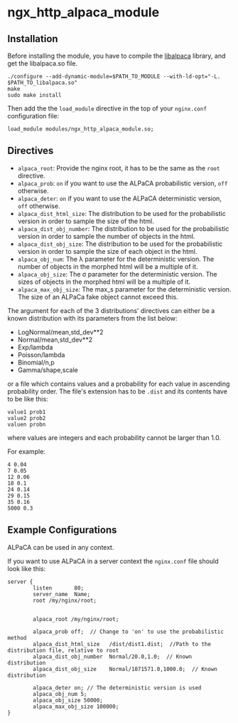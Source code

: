 # ngx_http_alpaca_module

## Installation

Before installing the module, you have to compile the [libalpaca](https://github.com/PanosKokk/libalpaca) library,
and get the libalpaca.so file.

```
./configure --add-dynamic-module=$PATH_TO_MODULE --with-ld-opt="-L. $PATH_TO_libalpaca.so"
make
sudo make install
```
Then add the the `load_module` directive in the top of your `nginx.conf` configuration file:

`load_module modules/ngx_http_alpaca_module.so;`

## Directives

- `alpaca_root`: Provide the nginx root, it has to be the same as the `root` directive.
- `alpaca_prob`: `on` if you want to use the ALPaCA probabilistic version, `off` otherwise.
- `alpaca_deter`: `on` if you want to use the ALPaCA deterministic version, `off` otherwise.
- `alpaca_dist_html_size`: The distribution to be used for the probabilistic version in order to sample the size of
the html.
- `alpaca_dist_obj_number`: The distribution to be used for the probabilistic version in order to sample the number 
of objects in the html.
- `alpaca_dist_obj_size`: The distribution to be used for the probabilistic version in order to sample the size of each
object in the html.
- `alpaca_obj_num`: The λ parameter for the deterministic version. The number of objects in the morphed html will be 
a multiple of it.
- `alpaca_obj_size`: The σ parameter for the deterministic version. The sizes of objects in the morphed html will be 
a multiple of it.
- `alpaca_max_obj_size`: The max_s parameter for the deterministic version. The size of an ALPaCa fake object cannot
exceed this.

The argument for each of the 3 distributions' directives can either be a known distribution with its parameters from the list below:
- LogNormal/mean,std_dev**2
- Normal/mean,std_dev**2
- Exp/lambda
- Poisson/lambda
- Binomial/n,p
- Gamma/shape,scale

or a file which contains values and a probability for each value in ascending probability order. The file's extension has to 
be `.dist` and its contents have to be like this:
```
value1 prob1
value2 prob2
valuen probn
```
where values are integers and each probability cannot be larger than 1.0.

For example:
```
4 0.04
7 0.05
12 0.06
18 0.1
24 0.14
29 0.15
35 0.16
5000 0.3
```

## Example Configurations

ALPaCA can be used in any context.

If you want to use ALPaCA in a server context the `nginx.conf` file should look like this:
```
server {
        listen       80;
        server_name  Name;
        root /my/nginx/root;
         
     
        alpaca_root /my/nginx/root;
        
        alpaca_prob off;  // Change to 'on' to use the probabilistic method
        alpaca_dist_html_size   /dist/dist1.dist;  //Path to the distribution file, relative to root        
        alpaca_dist_obj_number  Normal/20.0,1.0;  // Known distribution
        alpaca_dist_obj_size    Normal/1071571.0,1000.0;  // Known distribution
        
        alpaca_deter on; // The deterministic version is used
        alpaca_obj_num 5;
        alpaca_obj_size 50000;
        alpaca_max_obj_size 100000;
}
```




